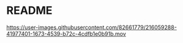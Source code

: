 # README #


https://user-images.githubusercontent.com/82661779/216059288-41977401-1673-4539-b72c-4cdfb1e0b91b.mov


